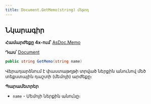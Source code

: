 ```yaml
---
title: Document.GetMemo(string) մեթոդ
---
```


## Նկարագիր

**Համարժեքը 4x-ում՝** [AsDoc.Memo](https://armsoft.github.io/as4x-docs/HTM/ProgrGuide/Functions/ASDOC/Memo.html)

**Դաս՝** [Document](../document.md)

```c#
public string GetMemo(string name)
```

Վերադարձնում է փաստաթղթի տրված ներքին անունով մեծ տեքստային դաշտի (մեմոյի) արժեքը։

**Պարամետրեր**

* `name` - Մեմոյի ներքին անունը։

